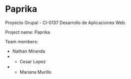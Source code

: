 # Paprika

Proyecto Grupal - CI-0137 Desarrollo de Aplicaciones Web.  

Project name: Paprika  

Team members: 
- Nathan Miranda 
- - Cesar Lopez 
- - Mariana Murillo
